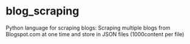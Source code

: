 # blog_scraping

Python language for scraping blogs:
Scraping multiple blogs from Blogspot.com at one time and store in JSON files (1000content per file)
